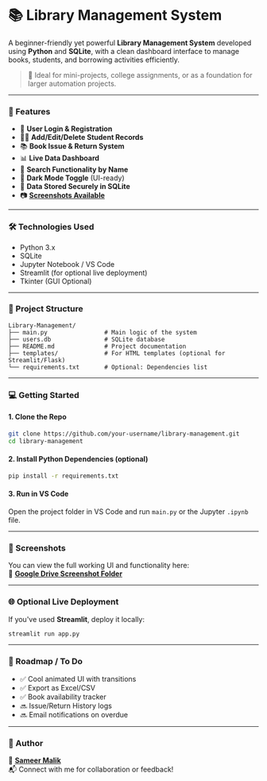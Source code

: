 
# 📚 Library Management System

A beginner-friendly yet powerful **Library Management System** developed using **Python** and **SQLite**, with a clean dashboard interface to manage books, students, and borrowing activities efficiently.

> 🎯 Ideal for mini-projects, college assignments, or as a foundation for larger automation projects.

---

### 🚀 Features

- 🔐 **User Login & Registration**
- 🧑‍🎓 **Add/Edit/Delete Student Records**
- 📚 **Book Issue & Return System**
- 📊 **Live Data Dashboard**
- 🔎 **Search Functionality by Name**
- 🌙 **Dark Mode Toggle** (UI-ready)
- 📁 **Data Stored Securely in SQLite**
- 📷 [**Screenshots Available**](https://drive.google.com/drive/folders/1TPbzf2Gs13nS1mAbTRBlpu--FuRKZNwR?usp=drive_link)

---

### 🛠️ Technologies Used

- Python 3.x  
- SQLite  
- Jupyter Notebook / VS Code  
- Streamlit (for optional live deployment)  
- Tkinter (GUI Optional)

---

### 📁 Project Structure

```
Library-Management/
├── main.py                # Main logic of the system
├── users.db               # SQLite database
├── README.md              # Project documentation
├── templates/             # For HTML templates (optional for Streamlit/Flask)
└── requirements.txt       # Optional: Dependencies list
```

---

### 💻 Getting Started

#### 1. Clone the Repo
```bash
git clone https://github.com/your-username/library-management.git
cd library-management
```

#### 2. Install Python Dependencies (optional)
```bash
pip install -r requirements.txt
```

#### 3. Run in VS Code
Open the project folder in VS Code and run `main.py` or the Jupyter `.ipynb` file.

---

### 📸 Screenshots

You can view the full working UI and functionality here:  
📂 [**Google Drive Screenshot Folder**](https://drive.google.com/drive/folders/1TPbzf2Gs13nS1mAbTRBlpu--FuRKZNwR?usp=drive_link)

---

### 🌐 Optional Live Deployment

If you've used **Streamlit**, deploy it locally:
```bash
streamlit run app.py
```

---

### 📌 Roadmap / To Do

- ✅ Cool animated UI with transitions  
- ✅ Export as Excel/CSV  
- ✅ Book availability tracker  
- 🔜 Issue/Return History logs  
- 🔜 Email notifications on overdue  

---

### 🙌 Author

👤 [**Sameer Malik**](https://www.linkedin.com/in/sameer-malik-b5b8772b9/)  
📬 Connect with me for collaboration or feedback!
